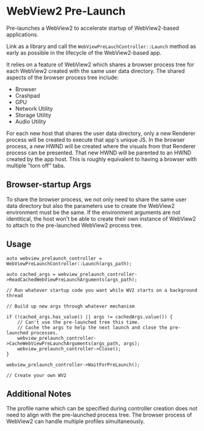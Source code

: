 # WebView2 Pre-Launch
Pre-launches a WebView2 to accelerate startup of WebView2-based applications.

Link as a library and call the `WebViewPreLauchController::Launch` method as early as possible in the lifecycle of the WebView2-based app.

It relies on a feature of WebView2 which shares a browser process tree for each WebView2 created with the same user data directory.  The shared aspects of the browser process tree include:

* Browser
* Crashpad
* GPU
* Network Utility
* Storage Utility
* Audio Utility

For each new host that shares the user data directory, only a new Renderer process will be created to execute that app's unique JS.  In the browser process, a new HWND will be created where the visuals from that Renderer process can be presented.  That new HWND will be parented to an HWND created by the app host.  This is roughly equivalent to having a browser with multiple "torn off" tabs.

## Browser-startup Args
To share the browser process, we not only need to share the same user data directory but also the parameters use to create the WebView2 environment must be the same.  If the environment arguments are not identitical, the host won't be able to create their own instance of WebView2 to attach to the pre-launched WebView2 process tree.

## Usage
```
auto webview_prelaunch_controller = WebViewPreLaunchController::Launch(args_path);

auto cached_args = webview_prelaunch_controller->ReadCachedWebViewPreLaunchArguments(args_path);

// Run whatever startup code you want while WV2 starts on a background thread

// Build up new args through whatever mechanism

if (!cached_args.has_value() || args != cachedArgs.value()) {
    // Can't use the pre-launched tree this time.
    // Cache the args to help the next launch and close the pre-launched processes. 
    webview_prelaunch_controller->CacheWebViewPreLaunchArguments(args_path, args);
    webview_prelaunch_controller->Close();
}

webview_prelaunch_controller->WaitForPreLaunch();

// Create your own WV2
```

## Additional Notes
The profile name which can be specified during controller creation does not need to align with the pre-launched process tree.  The browser process of WebView2 can handle multiple profiles simultaneously.